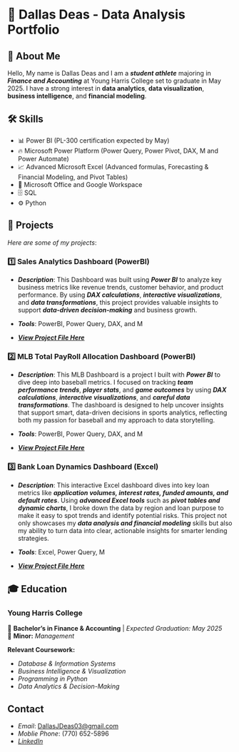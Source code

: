 # 💼 Dallas Deas - Data Analysis Portfolio

## 👋 About Me
Hello, My name is Dallas Deas and I am a ***student athlete*** majoring in ***Finance and Accounting*** at Young Harris College set to graduate in May 2025.  I have a strong interest in **data analytics**, **data visualization**, **business intelligence**, and **financial modeling**.
## 🛠 Skills
- 📊 Power BI (PL-300 certification expected by May)
- 🔥 Microsoft Power Platform (Power Query, Power Pivot, DAX, M and Power Automate)
- 📈 Advanced Microsoft Excel (Advanced formulas, Forecasting & Financial Modeling, and Pivot Tables)
-  📂 Microsoft Office and Google Workspace
-  🗄  SQL
- ⚙️ Python

## 📌 Projects
*Here are some of my projects*:

### 1️⃣ **Sales Analytics Dashboard (PowerBI)**
- ***Description***: This Dashboard was built using ***Power BI*** to analyze key business metrics like revenue trends, customer behavior, and product performance. By using ***DAX calculations***, ***interactive visualizations***, and ***data transformations***, this project provides valuable insights to support ***data-driven decision-making*** and business growth.
  
- ***Tools***: PowerBI, Power Query, DAX, and M
  
- ***[View Project File Here](/PowerBI/README.md)***

### 2️⃣ **MLB Total PayRoll Allocation Dashboard (PowerBI)**
- ***Description***: This MLB Dashboard is a project I built with ***Power BI*** to dive deep into baseball metrics. I focused on tracking ***team performance trends***, ***player stats***, and ***game outcomes*** by using ***DAX calculations***, ***interactive visualizations***, and ***careful data transformations***. The dashboard is designed to help uncover insights that support smart, data-driven decisions in sports analytics, reflecting both my passion for baseball and my approach to data storytelling.
  
- ***Tools***: PowerBI, Power Query, DAX, and M
  
- ***[View Project File Here](/PowerBI/MLBDashboard/README.md)***

### 3️⃣ **Bank Loan Dynamics Dashboard (Excel)**
- ***Description***: This interactive Excel dashboard dives into key loan metrics like ***application volumes, interest rates, funded amounts, and default rates***. Using ***advanced Excel tools*** such as ***pivot tables and dynamic charts***, I broke down the data by region and loan purpose to make it easy to spot trends and identify potential risks. This project not only showcases my ***data analysis and financial modeling*** skills but also my ability to turn data into clear, actionable insights for smarter lending strategies.
  
- ***Tools***: Excel, Power Query, M
  
- ***[View Project File Here](/Excel/README.md)***


## 🎓 Education
### Young Harris College  
📍 **Bachelor’s in Finance & Accounting** | *Expected Graduation: May 2025*  
📌 **Minor:** *Management*  

**Relevant Coursework:**  
- *Database & Information Systems*
- *Business Intelligence & Visualization*
- *Programming in Python*
- *Data Analytics & Decision-Making*

## Contact
- *Email*: DallasJDeas03@gmail.com
- *Moblie Phone*: (770) 652-5896
- *[LinkedIn](https://www.linkedin.com/in/dallas-deas-0b5978302/)*
  
